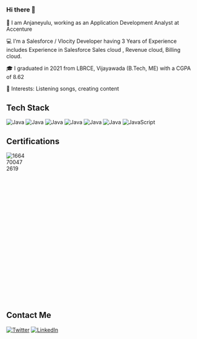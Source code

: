 ### Hi there 👋
🔭  I am Anjaneyulu, working as an Application Development Analyst at Accenture 

💻 I’m a Salesforce / Vlocity Developer having 3 Years of Experience includes Experience in Salesforce Sales cloud , Revenue cloud, Billing cloud.

🎓 I graduated in 2021 from LBRCE, Vijayawada (B.Tech, ME) with a CGPA of 8.62

💞️ Interests: Listening songs, creating content
  
## Tech Stack 

![Java](https://img.shields.io/badge/Salesforce-%23ED8B00.svg?style=for-the-badge&logo=Salesforce&logoColor=blue)
![Java](https://img.shields.io/badge/Vlocity-%23ED8B00.svg?style=for-the-badge&logo=Vlocity&logoColor=orange)
![Java](https://img.shields.io/badge/Sales_Cloud-%23ED8B00.svg?style=for-the-badge&logo=Salesforce&logoColor=white)
![Java](https://img.shields.io/badge/Billing_Cloud-%23ED8B00.svg?style=for-the-badge&logo=Salesforce&logoColor=white)
![Java](https://img.shields.io/badge/Financial_Service_Cloud-%23ED8B00.svg?style=for-the-badge&logo=Salesforce&logoColor=white)
![Java](https://img.shields.io/badge/java-%23ED8B00.svg?style=for-the-badge&logo=java&logoColor=white)
![JavaScript](https://img.shields.io/badge/javascript-%23323330.svg?style=for-the-badge&logo=javascript&logoColor=%23F7DF1E)

## Certifications
<div style="width: 10%; height: 10%">
  
 ![1664700472619](https://user-images.githubusercontent.com/111300835/201589152-d86f0f48-2fda-4617-ad37-d221207ab04d.jpg)

  
</div>


## Contact Me
[![Twitter](https://img.shields.io/badge/Twitter-1DA1F2?style=for-the-badge&logo=twitter&logoColor=white)](https://twitter.com/AnjaneyuluPath6)
[![LinkedIn](https://img.shields.io/badge/LinkedIn-0077B5?style=for-the-badge&logo=linkedin&logoColor=white)](https://www.linkedin.com/in/anjaneyulu-pathi/)
